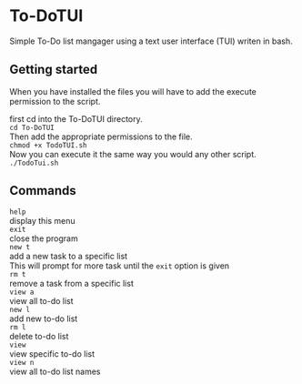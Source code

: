 # To-DoTUI
Simple To-Do list mangager using a text user interface (TUI) writen in bash.
## Getting started
When you have installed the files you will have to add the execute permission to the script. <br>

first cd into the To-DoTUI directory.<br>
`cd To-DoTUI`<br>
Then add the appropriate permissions to the file. <br>
`chmod +x TodoTUI.sh`<br>
Now you can execute it the same way you would any other script. <br>
`./TodoTui.sh`
## Commands
`help`<br>
    display this menu<br>
`exit`<br>
    close the program<br>
`new t`<br>
    add a new task to a specific list<br>
    This will prompt for more task until the `exit` option is given<br>
`rm t`<br>
    remove a task from a specific list<br>
`view a`<br>
    view all to-do list<br>
`new l`<br>
    add new to-do list<br>
`rm l`<br>
    delete to-do list<br>
`view`<br>
    view specific to-do list<br>
`view n`<br>
    view all to-do list names<br>
